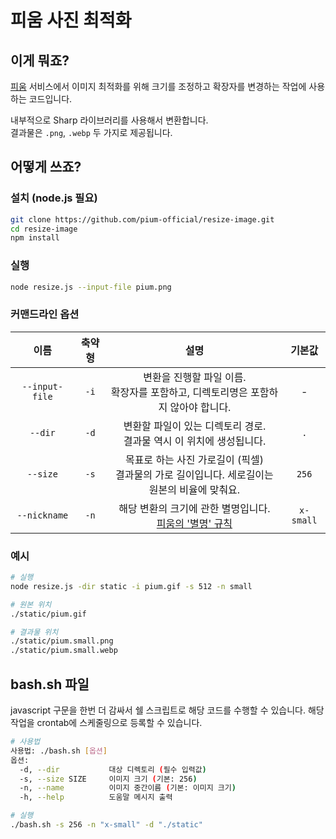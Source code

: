 # 피움 사진 최적화

## 이게 뭐죠?

[피움](https://pium.life) 서비스에서 이미지 최적화를 위해 크기를 조정하고 확장자를 변경하는 작업에 사용하는 코드입니다.

내부적으로 Sharp 라이브러리를 사용해서 변환합니다.    
결과물은 `.png`, `.webp` 두 가지로 제공됩니다.

## 어떻게 쓰죠?

### 설치 (node.js 필요)

```bash
git clone https://github.com/pium-official/resize-image.git
cd resize-image
npm install
```

### 실행

```bash
node resize.js --input-file pium.png
```

### 커맨드라인 옵션

|이름|축약형|설명|기본값|
|:-:|:-:|:-:|:-:|
|`--input-file`|`-i`|변환을 진행할 파일 이름. <br/> 확장자를 포함하고, 디렉토리명은 포함하지 않아야 합니다.|-|
|`--dir`|`-d`|변환할 파일이 있는 디렉토리 경로. <br/> 결과물 역시 이 위치에 생성됩니다.|`.`|
|`--size`|`-s`|목표로 하는 사진 가로길이 (픽셀) <br/> 결과물의 가로 길이입니다. 세로길이는 원본의 비율에 맞춰요.|`256`|
|`--nickname`|`-n`|해당 변환의 크기에 관한 별명입니다. <br/>[피움의 '별명' 규칙](https://github.com/woowacourse-teams/2023-pium/discussions/384)|`x-small`|

### 예시

```bash
# 실행
node resize.js -dir static -i pium.gif -s 512 -n small

# 원본 위치
./static/pium.gif

# 결과물 위치
./static/pium.small.png
./static/pium.small.webp
```

## bash.sh 파일

javascript 구문을 한번 더 감싸서 쉘 스크립트로 해당 코드를 수행할 수 있습니다.
해당 작업을 crontab에 스케줄링으로 등록할 수 있습니다.

```bash
# 사용법
사용법: ./bash.sh [옵션]
옵션:
  -d, --dir           대상 디렉토리 (필수 입력값)
  -s, --size SIZE     이미지 크기 (기본: 256)
  -n, --name          이미지 중간이름 (기본: 이미지 크기)
  -h, --help          도움말 메시지 출력

# 실행
./bash.sh -s 256 -n "x-small" -d "./static"
```
